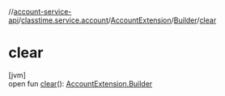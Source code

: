 //[account-service-api](../../../../index.md)/[classtime.service.account](../../index.md)/[AccountExtension](../index.md)/[Builder](index.md)/[clear](clear.md)

# clear

[jvm]\
open fun [clear](clear.md)(): [AccountExtension.Builder](index.md)

